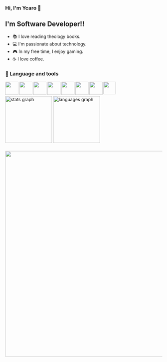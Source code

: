 ### Hi, I'm Ycaro 🍂

## I'm Software Developer!!


- 📚 I love reading theology books.
- 💻 I'm passionate about technology.
- 🎮 In my free time, I enjoy gaming.
- ☕ I love coffee.

### 🧰 Language and tools 
<img align="left" width="42px" src="https://cdn.jsdelivr.net/gh/devicons/devicon@latest/icons/php/php-original.svg" />
<img align="left" width="42px" src="https://cdn.jsdelivr.net/gh/devicons/devicon@latest/icons/laravel/laravel-original.svg" />
<img align="left" width="42px" src="https://cdn.jsdelivr.net/gh/devicons/devicon@latest/icons/vuejs/vuejs-original.svg" />
<img align="left" width="42px" src="https://cdn.jsdelivr.net/gh/devicons/devicon@latest/icons/python/python-original.svg" />
<img align="left" width="42px" src="https://cdn.jsdelivr.net/gh/devicons/devicon@latest/icons/javascript/javascript-original.svg" />
<img align="left" width="42px" src="https://cdn.jsdelivr.net/gh/devicons/devicon@latest/icons/git/git-original.svg" />
<img align="left" width="42px" src="https://cdn.jsdelivr.net/gh/devicons/devicon@latest/icons/mysql/mysql-original.svg" />
<img align="left" width="40px" src="https://cdn.jsdelivr.net/gh/devicons/devicon@latest/icons/insomnia/insomnia-original.svg" />        
<br/>

##

<div align="left">
  <img src="https://github-readme-stats.vercel.app/api?username=ycaroarj&hide_title=false&hide_rank=false&show_icons=true&include_all_commits=true&count_private=true&disable_animations=false&theme=gotham&locale=en&hide_border=false&order=1" height="150" alt="stats graph"  />
  <img src="https://github-readme-stats.vercel.app/api/top-langs?username=ycaroarj&locale=en&hide_title=false&layout=compact&card_width=320&langs_count=5&theme=gotham&hide_border=false&order=2" height="150" alt="languages graph"  />
</div>

###

<img src="https://github.com/user-attachments/assets/fb47518c-9cdb-4344-88d5-140af2c12c91" width="660" />
